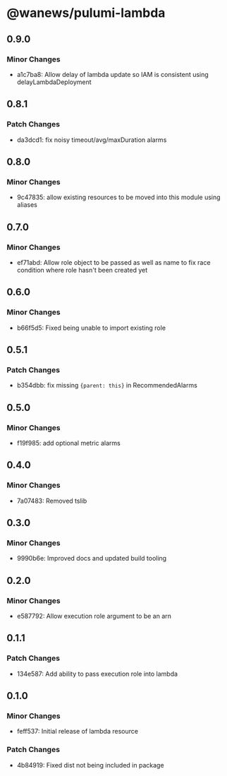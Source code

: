 # @wanews/pulumi-lambda

## 0.9.0

### Minor Changes

- a1c7ba8: Allow delay of lambda update so IAM is consistent using delayLambdaDeployment

## 0.8.1

### Patch Changes

- da3dcd1: fix noisy timeout/avg/maxDuration alarms

## 0.8.0

### Minor Changes

- 9c47835: allow existing resources to be moved into this module using aliases

## 0.7.0

### Minor Changes

- ef71abd: Allow role object to be passed as well as name to fix race condition where role hasn't been created yet

## 0.6.0

### Minor Changes

- b66f5d5: Fixed being unable to import existing role

## 0.5.1

### Patch Changes

- b354dbb: fix missing `{parent: this}` in RecommendedAlarms

## 0.5.0

### Minor Changes

- f19f985: add optional metric alarms

## 0.4.0

### Minor Changes

- 7a07483: Removed tslib

## 0.3.0

### Minor Changes

- 9990b6e: Improved docs and updated build tooling

## 0.2.0

### Minor Changes

- e587792: Allow execution role argument to be an arn

## 0.1.1

### Patch Changes

- 134e587: Add ability to pass execution role into lambda

## 0.1.0

### Minor Changes

- feff537: Initial release of lambda resource

### Patch Changes

- 4b84919: Fixed dist not being included in package
